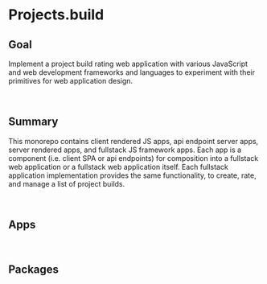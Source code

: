 # **Projects.build**

## **Goal**
Implement a project build rating web application with various JavaScript and web development frameworks and languages to experiment with their primitives for web application design. 


&nbsp;
## **Summary**
This monorepo contains client rendered JS apps, api endpoint server apps, server rendered apps, and fullstack JS framework apps. Each app is a component (i.e. client SPA or api endpoints) for composition into a fullstack web application or a fullstack web application itself. Each fullstack application implementation provides the same functionality, to create, rate, and manage a list of project builds. 


&nbsp;
## **Apps**
<!-- - [Client React](./apps/client-react) -->
<!-- - [Client Solid](./apps/client-solid) -->
<!-- - [Client Svelte](./apps/client-svelte) -->

<!-- - [Api Json Server](./apps/api-json-server) -->
<!-- - [Api Node + Fastify](./apps/api-node-fastify) -->

<!-- - [Server Go + HTMX](./apps/server-go-htmx) -->

<!-- - [Fullstack Next](./apps/fullstack-next) -->
<!-- - [Fullstack Remix](./apps/fullstack-remix) -->
<!-- - [Fullstack SolidStart](./apps/fullstack-solid) -->
<!-- - [Fullstack SvelteKit](./apps/fullstack-svelte) -->

&nbsp;
## **Packages**
<!-- - [TS Types](./packages/types) -->
